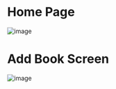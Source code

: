 # Home Page
![image](https://github.com/user-attachments/assets/8747d893-323f-4a0f-8096-a215b4e5bf0b)

# Add Book Screen
![image](https://github.com/user-attachments/assets/55f89f6b-f4bb-474d-8f82-22c837656a04)

